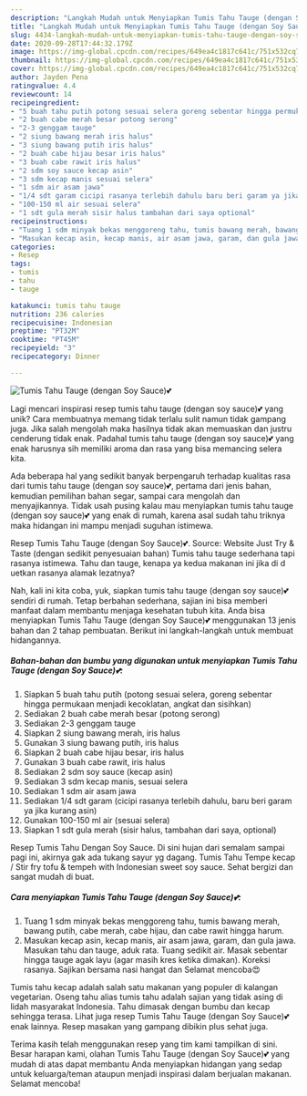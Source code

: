 ```yaml
---
description: "Langkah Mudah untuk Menyiapkan Tumis Tahu Tauge (dengan Soy Sauce)💕 yang Enak Banget"
title: "Langkah Mudah untuk Menyiapkan Tumis Tahu Tauge (dengan Soy Sauce)💕 yang Enak Banget"
slug: 4434-langkah-mudah-untuk-menyiapkan-tumis-tahu-tauge-dengan-soy-sauce-yang-enak-banget
date: 2020-09-28T17:44:32.179Z
image: https://img-global.cpcdn.com/recipes/649ea4c1817c641c/751x532cq70/tumis-tahu-tauge-dengan-soy-sauce💕-foto-resep-utama.jpg
thumbnail: https://img-global.cpcdn.com/recipes/649ea4c1817c641c/751x532cq70/tumis-tahu-tauge-dengan-soy-sauce💕-foto-resep-utama.jpg
cover: https://img-global.cpcdn.com/recipes/649ea4c1817c641c/751x532cq70/tumis-tahu-tauge-dengan-soy-sauce💕-foto-resep-utama.jpg
author: Jayden Pena
ratingvalue: 4.4
reviewcount: 14
recipeingredient:
- "5 buah tahu putih potong sesuai selera goreng sebentar hingga permukaan menjadi kecoklatan angkat dan sisihkan"
- "2 buah cabe merah besar potong serong"
- "2-3 genggam tauge"
- "2 siung bawang merah iris halus"
- "3 siung bawang putih iris halus"
- "2 buah cabe hijau besar iris halus"
- "3 buah cabe rawit iris halus"
- "2 sdm soy sauce kecap asin"
- "3 sdm kecap manis sesuai selera"
- "1 sdm air asam jawa"
- "1/4 sdt garam cicipi rasanya terlebih dahulu baru beri garam ya jika kurang asin"
- "100-150 ml air sesuai selera"
- "1 sdt gula merah sisir halus tambahan dari saya optional"
recipeinstructions:
- "Tuang 1 sdm minyak bekas menggoreng tahu, tumis bawang merah, bawang putih, cabe merah, cabe hijau, dan cabe rawit hingga harum."
- "Masukan kecap asin, kecap manis, air asam jawa, garam, dan gula jawa. Masukan tahu dan tauge, aduk rata. Tuang sedikit air. Masak sebentar hingga tauge agak layu (agar masih kres ketika dimakan). Koreksi rasanya. Sajikan bersama nasi hangat dan Selamat mencoba😍"
categories:
- Resep
tags:
- tumis
- tahu
- tauge

katakunci: tumis tahu tauge 
nutrition: 236 calories
recipecuisine: Indonesian
preptime: "PT32M"
cooktime: "PT45M"
recipeyield: "3"
recipecategory: Dinner

---
```



![Tumis Tahu Tauge (dengan Soy Sauce)💕](https://img-global.cpcdn.com/recipes/649ea4c1817c641c/751x532cq70/tumis-tahu-tauge-dengan-soy-sauce💕-foto-resep-utama.jpg)

Lagi mencari inspirasi resep tumis tahu tauge (dengan soy sauce)💕 yang unik? Cara membuatnya memang tidak terlalu sulit namun tidak gampang juga. Jika salah mengolah maka hasilnya tidak akan memuaskan dan justru cenderung tidak enak. Padahal tumis tahu tauge (dengan soy sauce)💕 yang enak harusnya sih memiliki aroma dan rasa yang bisa memancing selera kita.

Ada beberapa hal yang sedikit banyak berpengaruh terhadap kualitas rasa dari tumis tahu tauge (dengan soy sauce)💕, pertama dari jenis bahan, kemudian pemilihan bahan segar, sampai cara mengolah dan menyajikannya. Tidak usah pusing kalau mau menyiapkan tumis tahu tauge (dengan soy sauce)💕 yang enak di rumah, karena asal sudah tahu triknya maka hidangan ini mampu menjadi suguhan istimewa.

Resep Tumis Tahu Tauge (dengan Soy Sauce)💕. Source: Website Just Try &amp; Taste (dengan sedikit penyesuaian bahan) Tumis tahu tauge sederhana tapi rasanya istimewa. Tahu dan tauge, kenapa ya kedua makanan ini jika di d uetkan rasanya alamak lezatnya?


Nah, kali ini kita coba, yuk, siapkan tumis tahu tauge (dengan soy sauce)💕 sendiri di rumah. Tetap berbahan sederhana, sajian ini bisa memberi manfaat dalam membantu menjaga kesehatan tubuh kita. Anda bisa menyiapkan Tumis Tahu Tauge (dengan Soy Sauce)💕 menggunakan 13 jenis bahan dan 2 tahap pembuatan. Berikut ini langkah-langkah untuk membuat hidangannya.

<!--inarticleads1-->

##### Bahan-bahan dan bumbu yang digunakan untuk menyiapkan Tumis Tahu Tauge (dengan Soy Sauce)💕:

1. Siapkan 5 buah tahu putih (potong sesuai selera, goreng sebentar hingga permukaan menjadi kecoklatan, angkat dan sisihkan)
1. Sediakan 2 buah cabe merah besar (potong serong)
1. Sediakan 2-3 genggam tauge
1. Siapkan 2 siung bawang merah, iris halus
1. Gunakan 3 siung bawang putih, iris halus
1. Siapkan 2 buah cabe hijau besar, iris halus
1. Gunakan 3 buah cabe rawit, iris halus
1. Sediakan 2 sdm soy sauce (kecap asin)
1. Sediakan 3 sdm kecap manis, sesuai selera
1. Sediakan 1 sdm air asam jawa
1. Sediakan 1/4 sdt garam (cicipi rasanya terlebih dahulu, baru beri garam ya jika kurang asin)
1. Gunakan 100-150 ml air (sesuai selera)
1. Siapkan 1 sdt gula merah (sisir halus, tambahan dari saya, optional)


Resep Tumis Tahu Dengan Soy Sauce. Di sini hujan dari semalam sampai pagi ini, akirnya gak ada tukang sayur yg dagang. Tumis Tahu Tempe kecap / Stir fry tofu &amp; tempeh with Indonesian sweet soy sauce. Sehat bergizi dan sangat mudah di buat. 

<!--inarticleads2-->

##### Cara menyiapkan Tumis Tahu Tauge (dengan Soy Sauce)💕:

1. Tuang 1 sdm minyak bekas menggoreng tahu, tumis bawang merah, bawang putih, cabe merah, cabe hijau, dan cabe rawit hingga harum.
1. Masukan kecap asin, kecap manis, air asam jawa, garam, dan gula jawa. Masukan tahu dan tauge, aduk rata. Tuang sedikit air. Masak sebentar hingga tauge agak layu (agar masih kres ketika dimakan). Koreksi rasanya. Sajikan bersama nasi hangat dan Selamat mencoba😍


Tumis tahu kecap adalah salah satu makanan yang populer di kalangan vegetarian. Oseng tahu alias tumis tahu adalah sajian yang tidak asing di lidah masyarakat Indonesia. Tahu dimasak dengan bumbu dan kecap sehingga terasa. Lihat juga resep Tumis Tahu Tauge (dengan Soy Sauce)💕 enak lainnya. Resep masakan yang gampang dibikin plus sehat juga. 

Terima kasih telah menggunakan resep yang tim kami tampilkan di sini. Besar harapan kami, olahan Tumis Tahu Tauge (dengan Soy Sauce)💕 yang mudah di atas dapat membantu Anda menyiapkan hidangan yang sedap untuk keluarga/teman ataupun menjadi inspirasi dalam berjualan makanan. Selamat mencoba!
